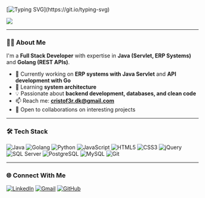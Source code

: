 [![Typing SVG](https://readme-typing-svg.herokuapp.com/?color=FFFFFFFF&size=35&size=24&pause=5000&size=35&center=true&vCenter=true&width=1000&lines=Hi,+My+name+is+Cristofer+Luchtenberg;)](https://git.io/typing-svg)

![](https://komarev.com/ghpvc/?username=cristoferluch&color=blueviolet)

---

### 👨‍💻 About Me

I'm a **Full Stack Developer** with expertise in **Java (Servlet, ERP Systems)** and **Golang (REST APIs)**.  

- 🔭 Currently working on **ERP systems with Java Servlet** and **API development with Go**
- 🌱 Learning **system architecture**
- 💡 Passionate about **backend development, databases, and clean code**
- 📫 Reach me: **cristof3r.dk@gmail.com**
- 🤝 Open to collaborations on interesting projects

---

### 🛠️ Tech Stack

![Java](https://img.shields.io/badge/Java-ED8B00?logo=openjdk&logoColor=white&style=for-the-badge)
![Golang](https://img.shields.io/badge/Go-00ADD8?logo=go&logoColor=white&style=for-the-badge)
![Python](https://img.shields.io/badge/Python-3776AB?logo=python&logoColor=white&style=for-the-badge)
![JavaScript](https://img.shields.io/badge/JavaScript-F7DF1E?logo=javascript&logoColor=black&style=for-the-badge)
![HTML5](https://img.shields.io/badge/HTML5-E34F26?logo=html5&logoColor=white&style=for-the-badge)
![CSS3](https://img.shields.io/badge/CSS3-1572B6?logo=css3&logoColor=white&style=for-the-badge)
![jQuery](https://img.shields.io/badge/jQuery-0769AD?logo=jquery&logoColor=white&style=for-the-badge)
![SQL Server](https://img.shields.io/badge/Microsoft%20SQL%20Server-CC2927?logo=microsoftsqlserver&logoColor=white&style=for-the-badge)
![PostgreSQL](https://img.shields.io/badge/PostgreSQL-4169E1?logo=postgresql&logoColor=white&style=for-the-badge)
![MySQL](https://img.shields.io/badge/MySQL-4479A1?logo=mysql&logoColor=white&style=for-the-badge)
![Git](https://img.shields.io/badge/Git-F05032?logo=git&logoColor=white&style=for-the-badge)

---

### 🌐 Connect With Me

[![LinkedIn](https://img.shields.io/badge/LinkedIn-0077B5?logo=linkedin&logoColor=white&style=for-the-badge)](https://www.linkedin.com/in/cristofer-luchtenberg)
[![Gmail](https://img.shields.io/badge/Gmail-D14836?logo=gmail&logoColor=white&style=for-the-badge)](mailto:cristof3r.dk@gmail.com)
[![GitHub](https://img.shields.io/badge/GitHub-181717?logo=github&logoColor=white&style=for-the-badge)](https://github.com/cristoferluch)

